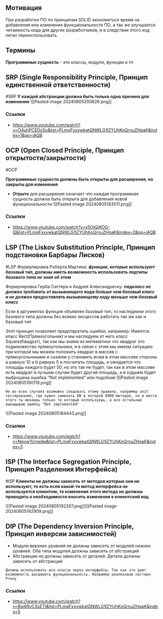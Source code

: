 ## Мотивация
При разработки ПО по принципам SOLID экономиться время на добавления или изменения функциональности ПО, а так же улучшается читаемость кода для других разработчиков, и в следствии этого код легко переиспользовать
## Термины
**Программные сущность** - это классы, модули, функции и тп
## SRP (Single Responsibility Principle, Принцип единственной ответственности)
#SRP 
**У каждой абстракции должна быть только одна причина для изменения**
![[Pasted image 20240805200826.png]]
### Ссылки
- https://www.youtube.com/watch?v=O4uhPCEDzSo&list=PLmqFxxywkatQNWLG1IZYUhKoQrnuZHqaK&index=1&pp=iAQB

## OCP (Open Closed Principle, Принцип открытости/закрытости)
#OCP

**Программные сущности должны быть открыты для расширения, но закрыты для изменения**
- **Отрыто** для расширения означает что каждая программная сущность должна быть открыта для добавления новой функциональности
![[Pasted image 20240805183011.png]]
### Ссылки
- https://www.youtube.com/watch?v=x5OtQiKOG-Q&list=PLmqFxxywkatQNWLG1IZYUhKoQrnuZHqaK&index=2&pp=iAQB
## LSP (The Liskov Substitution Principle, Принцип подстановки Барбары Лисков)
#LSP
Формулировка Роберта Мартина: ***функции, которые используют базовый тип, должны иметь возможность использовать подтипы базового типа не зная об этом***

Формулировка Герба Саттера и Андрея Александреску: ***подкласс не должен требовать от вызывающего кода больше чем базовый класс и не должен предоставлять вызывающему коду меньше чем базовый класс***

Если в аргументах функции объявлен базовый тип, то наследники этого базового типа должны без всяких эксцессов работать так же как и базовый тип

Этот принцип позволяет предотвратить ошибки, например:
Имеется класс Rect(Прямоугольник) и мы наследуем от него класс Square(Квадрат), так как мы знаем из математики что квадрат это подмножество прямоугольника, и в связи с этим мы имеем ситуацию при которой мы можем положить квадрат в массив с прямоугольниками и скажем у становить всем в этом массиве стороны a равную 10 и b равную 5 и посчитать площадь, и ожидается что площадь каждого будет 50, но это так не будет, так как в этом массиве есть квадрат в лучшем случаи будет другая площадь, а в худшем будет выброшена ошибка "Not  implemented" или подобная
![[Pasted image 20240805190118.png]]

```ad-warning
Не во всех случаях возможно следовать этому правилу, например unit тестирование, где нужно замокать DB в которой 8000 методов, но в место этого ты мокаешь только те который используешь, а все остальные выкидываю ошибку "Not implemented"
```


![[Pasted image 20240805184443.png]]
### Ссылки
- https://www.youtube.com/watch?v=NqvwYcjrwdw&list=PLmqFxxywkatQNWLG1IZYUhKoQrnuZHqaK&index=3

## ISP (The Interface Segregation Principle, Принцип Разделения Интерфейса)
#ISP
**Клиенты не должны зависеть от методов которые они не используют, то есть если какой-то метод интерфейса не используется клиентом, то изменения этого метода не должны приводить к необходимости вносить изменения в клиентский код**

![[Pasted image 20240805192307.png]]![[Pasted image 20240805192909.png]]
## DIP (The Dependency Inversion Principle, Принцип инверсии зависимостей)
- Модули верхних уровней не должны зависеть от модулей нижних уровней. Оба типа модулей должны зависеть от абстракций
- Абстракции не должны зависеть от деталей. Детали должны зависеть от абстракций
```ad-note
Должны использовать все классы через интерфейсы. Так как это дает возможность расширить функциональность. Например реализовав паттерн Proxy
```
### Ссылки
- https://www.youtube.com/watch?v=Bw6RvCSsETI&list=PLmqFxxywkatQNWLG1IZYUhKoQrnuZHqaK&index=5

